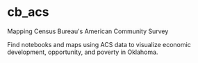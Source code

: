 # cb_acs
Mapping Census Bureau's American Community Survey

Find notebooks and maps using ACS data to visualize economic development, opportunity, and poverty in Oklahoma.
